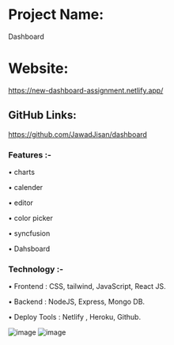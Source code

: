 # Project Name:
Dashboard

# Website:
https://new-dashboard-assignment.netlify.app/



## GitHub Links:
https://github.com/JawadJisan/dashboard




### Features :-


• charts

• calender

• editor

• color picker

• syncfusion

• Dahsboard


### Technology :-

• Frontend : CSS, tailwind, JavaScript, React JS. 

• Backend : NodeJS, Express, Mongo DB.

• Deploy Tools : Netlify , Heroku, Github.

<!--  -->
![image](https://i.ibb.co/mD28Pp3/screencapture-localhost-3000-2022-08-13-17-40-29.png)
![image](https://i.ibb.co/0yZPvMW/screencapture-localhost-3000-2022-08-13-17-40-47.png)

